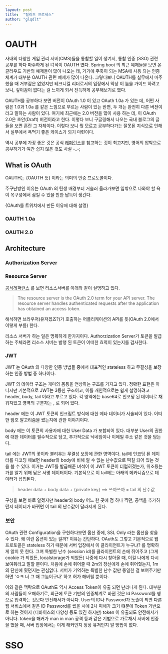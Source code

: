 ```yaml
---
layout: post
title:  "릴리즈 프로세스"
author: "glqdlt"
---
```




# OAUTH

사내의 다양한 게임 관리 서버(CMS)들을 통합할 일이 생겨서, 통합 인증 (SSO) 관련 공부를 하다 마주하게 된 녀석이 OAUTH 였다.
Spring boot 의 최근 예제들을 보면 온 클라우드 기반의 예제들이 많이 나오는 데, 거기에 주축이 되는 MSA에 사용 되는 인증 체계가 대부분 OAUTH 관련 예제가 많이 나온다. 그렇다보니 OAUTH를 실무에서 마주했을 때 거부감은 없었지만 테크니컬 리더로서의 입장에서 막상 이 놈을 가이드 하려고 보니, 깊이감이 없다는 걸 느끼게 되서 진득하게 공부해보기로 했다.


OAUTH를 공부하다 보면 버전이 OAuth 1.0 이 있고 OAuth 1.0a 가 있는 데, 어떤 사람은 1.0과 1.0a 를 같은 느낌으로 부르는 사람이 있는 반면, 두 개는 완전히 다른 버전이라고 말하는 사람이 있다. 여기에 최근에는 2.0 버전을 많이 사용 하는 데, 이 OAuth 2.0은 초안(Draft) 버전이라고 한다. 이렇다 보니 구글링해서 나오는 국내 블로그의 글들을 보면 혼란 그 자체이다. 이렇다 보니 뭣 모르고 공부하다가는 잘못된 지식으로 인해서 실무에서 욕먹기 좋은 케이스가 되기 마련이다.

역시 공부에 가장 좋은 것은 공식 [레퍼런스](https://www.oauth.com/)를 참고하는 것이 최고지만, 영어의 압박으로 공부하기가 여간 쉽지 않은 것도 사실 -_-;

## What is OAuth

OAUTH는 {OAUTH 뜻} 이라는 의미의 인증 프로토콜이다.

주구난방인 이유는 OAuth 의 탄생 배경부터 거슬러 올라가보면 입밖으로 나와야 할 욕이 목구녕에서 삼킬 수 있을 만한 납득이 생긴다. 

{OAuth를 트위치에서 만든 이유에 대해 설명}


### OAUTH 1.0a

### OAUTH 2.0

## Architecture

### Authorization Server

### Resource Server

[공식레퍼런스](https://www.oauth.com/oauth2-servers/the-resource-server/) 를 보면 리소스서버를 아래와 같이 설명하고 있다.

> The resource server is the OAuth 2.0 term for your API server. The resource server handles authenticated requests after the application has obtained an access token.

해석하면 브라우저(유저겠죠?)가 호출하는 어플리케이션의 API를 뜻(OAuth 2.0에서 이렇게 부름) 한다.

리소스 서버가 하는 일은 명확하게 한가지이다. Authorzization Server가 토큰을 발급하는 주체라면 리소스 서버는 발행 된 토큰이 어떠한 효력이 있는지를 검사한다.


### JWT

JWT 는 OAuth 의 다양한 인증 방법들 중에서 대표적인 stateless 하고 무결성을 보장하는 인증 방법 중 하나이다. 

JWT 의 데이터 구조는 개미의 몸통을 연상하는 구조를 가지고 있다. 정확한 표현은 아니지만 기본적으로 JWT는 3등신 구조이고, 이를 개인적으로는 쉽게 설명하려고 header, body, tail 이라고 부르고 있다. 각 영역에는 base64로 인코딩 된 데이터로 채워져있고 영역의 구분자는 , 로 되어 있다.

header 에는 이 JWT 토큰의 인크립트 방식에 대한 메타 데이터가 서술되어 있다. 어떠한 암호 알고리즘을 썼는지에 관한 이야기이다. 

body 에는 이 토큰의 사용자에 대한 User Data 가 포함되어 있다. 대부분 User의 권한에 대한 데이터를 필수적으로 담고, 추가적으로 닉네임이나 이메일 주소 같은 것을 담는다.

tail 에는 JWT의 꽃이라 불리우는 무결성 보장에 관한 영역이다. tail에 인코딩 된 데이터를 디코딩 해보면 header와 body에 비해 알 수 없는 난수값으로 떡칠 되어 있는 것을 볼 수 있다. 이거는 JWT를 발급해준 녀석이 이 JWT 토큰이 더럽혀졌는가, 위조됬는가를 알기 위해 담은 서명 데이터이다. 기본적으로 이 tail에는 아래의 메카니즘으로 데이터가 삽입된다.

> header data + body data + {private key}  ==> 쓰까쓰까 = tail 의 난수값

구성을 보면 바로 알겠지만 header와 body 어느 한 곳에 점 하나 찍던, 공백을 추가하던지 데이터가 바뀌면 이 tail 의 난수값이 달라지게 된다. 

### 보안 

OAuth 관련 Configuration을 구현하다보면 옵션 중에, SSL Only 라는 옵션을 찾을 수 있다. 왜 이런 옵션이 있는 걸까? 이유는 간단하다. OAuth도 그렇고 기본적으로 웹 프로토콜은 stateless 하기 때문에 서버 입장에서 이 클라이언트가 누구냐? 를 명확하게 알지 못 한다. 그져 특별한 난수 (session id)를 클라이언트의 손에 쥐어주고 (그게 cookie 가 되었든, localstorage가 되었든) 나중에 다시 찾아올 때, 이걸 나에게 다시 보여줘라고 말할 뿐이다. 처음에 손에 쥐어줄 때 2m의 장신에게 손에 쥐어줬는지, 1m 의 단신에 줬던지는 관심없다. 서버가 기억하는 특별한 난수 값만 동일한 걸 보여주기만 하면 'ㅇㅋ 너 그 때 그놈이구나' 하고 허가 해버릴 뿐이다.

이와 같은 맥락으로 OAuth도 역시 Access Token이 유출 되면 난리나게 된다. 대부분의 사람들이 오해하기로, 최근에 토큰 기반의 인증체계로 바뀐 것은 Id Password를 쌩으로 입력하는 것보다 안전해서가 아니다. User의 ID나 Password가 노출이 되면 다른 웹 서비스에서 같은 ID Password를 썼을 시에 2차 피해가 크기 떄문에 Token 기반으로 하는 것이지 (디바이스의 다양성 등도 있긴 하지만) token 이 유출되도 안전해서가 아니다. token을 해커가 man in man 공격 등과 같은 기법으로 가로채서 서버에 인증을 했을 때, 서버 입장에서는 이게 해커인지 정상 유저인지 알 방법이 없다.

# SSO
